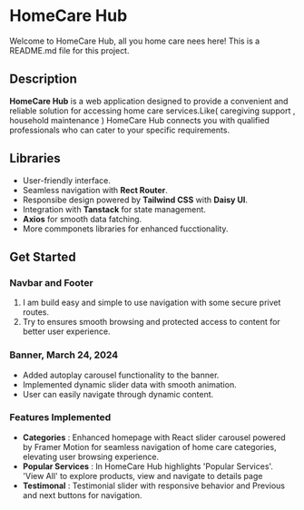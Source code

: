 # HomeCare Hub
Welcome to HomeCare Hub, all you home care nees here!
This is a README.md file for this project.


## Description 
__HomeCare Hub__ is a web application designed to provide a convenient and reliable solution for accessing home care services.Like( caregiving support , household maintenance ) HomeCare Hub connects you with qualified professionals who can cater to your specific requirements.


## Libraries
- User-friendly interface.
- Seamless navigation with __Rect Router__.
- Responsibe design powered by __Tailwind CSS__ with __Daisy UI__.
- Integration with __Tanstack__  for state management.
- __Axios__ for smooth data fatching.
- More commponets libraries for enhanced fucctionality.

## Get Started

### Navbar and Footer
1. I am build easy and simple to use navigation with some secure privet routes.
2. Try to ensures smooth browsing and protected access to content for better user experience.

### Banner, March 24, 2024
- Added autoplay carousel functionality to the banner.
- Implemented dynamic slider data with smooth animation.
- User can easily navigate through dynamic content.


### Features Implemented 

- __Categories__ : Enhanced homepage with React slider carousel powered by Framer Motion for seamless navigation of home care categories, elevating user browsing experience.
- __Popular Services__ : In HomeCare Hub highlights 'Popular Services'. 'View All' to explore products, view and navigate to details page
- __Testimonal__ : Testimonial slider with responsive behavior and Previous and next buttons for navigation.
